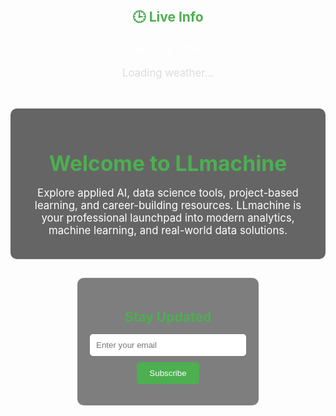 <!-- Hero Section with Background Image --><section id="hero" class="fade-in" style="position: relative; height: 100vh; background-image: url('{{ '/assets/images/background.png' | relative_url }}'); background-size: cover; background-position: center; background-repeat: no-repeat; display: flex; align-items: center; justify-content: center; flex-direction: column; color: #fff; text-align: center;">  <!-- Live Info -->  <div id="live-info" style="margin-bottom: 30px;">    <h2 style="color: #4CAF50;">🕒 Live Info</h2>    <p id="current-time" style="font-size: 1.5em; margin: 10px 0;">Loading time...</p>    <p id="weather" style="font-size: 1.2em; color: #ddd;">Loading weather...</p>  </div>  <!-- Professional Introduction -->  <div style="max-width: 800px; background: rgba(0,0,0,0.6); padding: 20px; border-radius: 10px;">    <h1 style="font-size: 2.4em; color: #4CAF50; margin-bottom: 15px;">Welcome to LLmachine</h1>    <p style="font-size: 1.2em;">      Explore applied AI, data science tools, project-based learning, and career-building resources. LLmachine is your professional launchpad into modern analytics, machine learning, and real-world data solutions.    </p>  </div>  <!-- Email Subscription -->  <div id="subscribe" class="subscribe-form" style="background: rgba(0,0,0,0.5); padding: 20px; border-radius: 10px; margin-top: 30px;">    <h2 style="color: #4CAF50; margin-bottom: 15px;">Stay Updated</h2>    <form action="https://formspree.io/f/mjvnnkaj" method="POST" style="display: flex; flex-direction: column; align-items: center;">      <input type="email" name="email" placeholder="Enter your email" required style="padding: 10px; width: 250px; border-radius: 5px; border: none; margin-bottom: 10px;">      <button type="submit" style="padding: 10px 20px; background-color: #4CAF50; color: white; border: none; border-radius: 5px;">Subscribe</button>    </form>  </div></section><script>  function updateTime() {    const now = new Date();    document.getElementById("current-time").textContent = now.toLocaleString(undefined, {      weekday: 'long',      year: 'numeric',      month: 'long',      day: 'numeric',      hour: '2-digit',      minute: '2-digit',      second: '2-digit',    });  }  setInterval(updateTime, 1000);  updateTime();  fetch("https://api.open-meteo.com/v1/forecast?latitude=40.7&longitude=-74.0&current_weather=true")    .then(res => res.json())    .then(data => {      const temp = data.current_weather.temperature;      const wind = data.current_weather.windspeed;      document.getElementById("weather").textContent = `🌤️ Temp: ${temp}°C • Wind: ${wind} km/h`;    })    .catch(() => {      document.getElementById("weather").textContent = "Unable to fetch weather data.";    });</script>